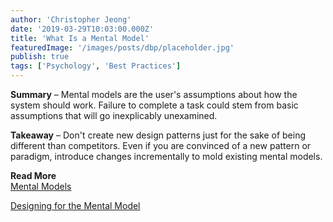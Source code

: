 ```yaml
---
author: 'Christopher Jeong'
date: '2019-03-29T10:03:00.000Z'
title: 'What Is a Mental Model'
featuredImage: '/images/posts/dbp/placeholder.jpg'
publish: true
tags: ['Psychology', 'Best Practices']
---
```


**Summary** – Mental models are the user's assumptions about how the system should work. Failure to complete a task could stem from basic assumptions that will go inexplicably unexamined.

**Takeaway** – Don't create new design patterns just for the sake of being different than competitors. Even if you are convinced of a new pattern or paradigm, introduce changes incrementally to mold existing mental models.

**Read More**  
[Mental Models](https://www.nngroup.com/articles/mental-models/)

[Designing for the Mental Model](https://uxdesign.cc/designing-for-the-mental-model-b6aa5b3a814d)
